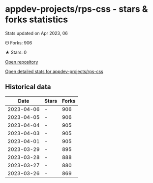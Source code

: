 # appdev-projects/rps-css - stars & forks statistics

Stats updated on Apr 2023, 06

☋ Forks: 906

★ Stars: 0

[Open repository](https://github.com/appdev-projects/rps-css)

[Open detailed stats for appdev-projects/rps-css](https://reviewgithub.com/rep/appdev-projects/rps-css)

## Historical data
| Date | Stars | Forks |
|------|-------|-------|
| 2023-04-06 | - | 906 | 
| 2023-04-05 | - | 906 | 
| 2023-04-04 | - | 905 | 
| 2023-04-03 | - | 905 | 
| 2023-04-01 | - | 905 | 
| 2023-03-29 | - | 895 | 
| 2023-03-28 | - | 888 | 
| 2023-03-27 | - | 880 | 
| 2023-03-26 | - | 869 | 

